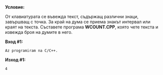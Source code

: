 **Условие:**

От клавиатурата се въвежда текст, съдържащ различни знаци, завършващ с точка. За край на дума се приема знакът интервал или краят на текста. Съставете програма **WCOUNT.CPP**, която чете текста и извежда броя на думите в него.

**Вход #1:**

	Az programiram na C/C++.

**Изход #1:**

	4
